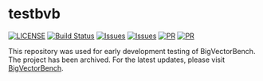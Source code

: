 # testbvb

[![LICENSE](https://img.shields.io/github/license/cococo2000/testbvb.svg)](https://github.com/cococo2000/testbvb/blob/master/LICENSE)
[![Build Status](https://img.shields.io/github/actions/workflow/status/cococo2000/testbvb/benchmarks.yml?branch=main)](https://github.com/cococo2000/testbvb/actions/workflows/benchmarks.yml)
[![Issues](https://img.shields.io/github/issues/cococo2000/testbvb.svg)](https://github.com/cococo2000/testbvb/issues)
[![Issues](https://img.shields.io/github/issues-closed/cococo2000/testbvb.svg)](https://github.com/cococo2000/testbvb/issues)
[![PR](https://img.shields.io/github/issues-pr/cococo2000/testbvb.svg)]([https://github.com/cococo2000/testbvb/issues](https://github.com/cococo2000/testbvb/pulls))
[![PR](https://img.shields.io/github/issues-pr-closed/cococo2000/testbvb.svg)]([https://github.com/cococo2000/testbvb/issues](https://github.com/cococo2000/testbvb/pulls))

This repository was used for early development testing of BigVectorBench. The project has been archived. For the latest updates, please visit [BigVectorBench](https://github.com/BenchCouncil/BigVectorBench).
